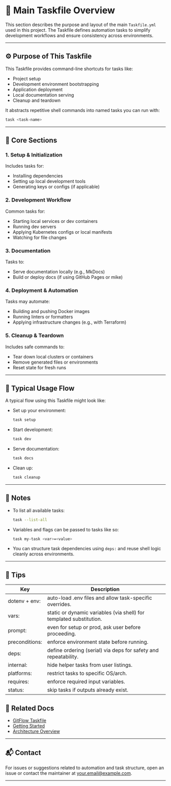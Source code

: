 
# 🧰 Main Taskfile Overview

This section describes the purpose and layout of the main `Taskfile.yml` used in this project. The Taskfile defines automation tasks to simplify development workflows and ensure consistency across environments.

---

## ⚙️ Purpose of This Taskfile

This Taskfile provides command-line shortcuts for tasks like:

- Project setup
- Development environment bootstrapping
- Application deployment
- Local documentation serving
- Cleanup and teardown

It abstracts repetitive shell commands into named tasks you can run with:

```bash
task <task-name>
```

---

## 🧱 Core Sections

### 1. **Setup & Initialization**

Includes tasks for:

* Installing dependencies
* Setting up local development tools
* Generating keys or configs (if applicable)

### 2. **Development Workflow**

Common tasks for:

* Starting local services or dev containers
* Running dev servers
* Applying Kubernetes configs or local manifests
* Watching for file changes

### 3. **Documentation**

Tasks to:

* Serve documentation locally (e.g., MkDocs)
* Build or deploy docs (if using GitHub Pages or mike)

### 4. **Deployment & Automation**

Tasks may automate:

* Building and pushing Docker images
* Running linters or formatters
* Applying infrastructure changes (e.g., with Terraform)

### 5. **Cleanup & Teardown**

Includes safe commands to:

* Tear down local clusters or containers
* Remove generated files or environments
* Reset state for fresh runs

---

## 🧪 Typical Usage Flow

A typical flow using this Taskfile might look like:

* Set up your environment:

   ```bash
   task setup
   ```

* Start development:

   ```bash
   task dev
   ```

* Serve documentation:

   ```bash
   task docs
   ```

* Clean up:

   ```bash
   task cleanup
   ```

---

## 📝 Notes

* To list all available tasks:

  ```bash
  task --list-all
  ```

* Variables and flags can be passed to tasks like so:

  ```bash
  task my-task <var>=<value>
  ```

* You can structure task dependencies using `deps:` and reuse shell logic cleanly across environments.

---

## 📝 Tips

| Key | Description |
| --- | --- |
| dotenv + env: | auto-load .env files and allow task-specific overrides. |
| vars: | static or dynamic variables (via shell) for templated substitution. |
| prompt: | even for setup or prod, ask user before proceeding. |
| preconditions: | enforce environment state before running. |
| deps: | define ordering (serial) via deps for safety and repeatability. |
| internal: | hide helper tasks from user listings. |
| platforms: | restrict tasks to specific OS/arch. |
| requires: | enforce required input variables. |
| status: | skip tasks if outputs already exist. |

## 🔗 Related Docs

* [GitFlow Taskfile](./2-gitflow-taskfile.md)
* [Getting Started](../../0-quickstart/1-getting-started.md)
* [Architecture Overview](../../1-architecture/0-overview.md)

---

## 📬 Contact

For issues or suggestions related to automation and task structure, open an issue or contact the maintainer at [your.email@example.com](mailto:your.email@example.com).

---
